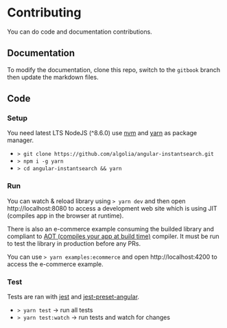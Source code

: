 # Contributing

You can do code and documentation contributions.

## Documentation

To modify the documentation, clone this repo, switch to the `gitbook` branch then update the markdown files.

## Code

### Setup

You need latest LTS NodeJS (^8.6.0) use [nvm](https://github.com/creationix/nvm) and [yarn](https://github.com/yarnpkg/yarn) as package manager.

* `> git clone https://github.com/algolia/angular-instantsearch.git`
* `> npm i -g yarn`
* `> cd angular-instantsearch && yarn`

### Run

You can watch & reload library using `> yarn dev` and then open http://localhost:8080 to access a development web site which is using JIT (compiles app in the browser at runtime).

There is also an e-commerce example consuming the builded library and compliant to [AOT (compiles your app at build time)](https://angular.io/guide/aot-compiler) compiler. It must be run to test the library in production before any PRs.

You can use `> yarn examples:ecommerce` and open http://localhost:4200 to access the e-commerce example.

### Test

Tests are ran with [jest](https://facebook.github.io/jest/) and [jest-preset-angular](https://github.com/thymikee/jest-preset-angular).

* `> yarn test` -> run all tests
* `> yarn test:watch` -> run tests and watch for changes
